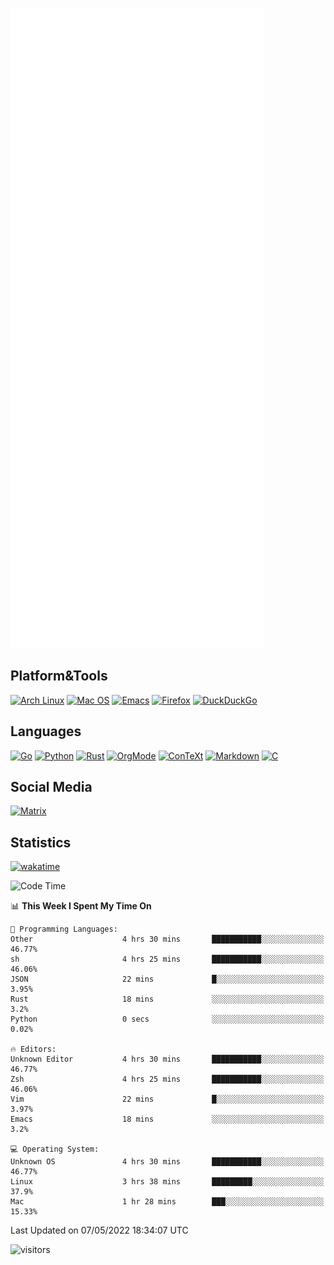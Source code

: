 ![Metrics](https://github.com/SteamedFish/SteamedFish/blob/master/github-metrics.svg)

## Platform&Tools

[![Arch Linux](https://img.shields.io/badge/ArchLinux-1793D1?logo=arch-linux&logoColor=fff&style=flat-square)](https://archlinux.org/)
[![Mac OS](https://img.shields.io/badge/MacOS-000000?style=flat-square&logo=macos&logoColor=F0F0F0)](https://www.apple.com/macos/)
[![Emacs](https://img.shields.io/badge/Emacs-%237F5AB6.svg?&style=flat-square&logo=gnu-emacs&logoColor=white)](https://www.gnu.org/software/emacs/)
[![Firefox](https://img.shields.io/badge/Firefox-FF7139?style=flat-square&logo=Firefox-Browser&logoColor=white)](https://firefox.com/)
[![DuckDuckGo](https://img.shields.io/badge/DuckDuckGo-DE5833?style=flat-square&logo=DuckDuckGo&logoColor=white)](https://duckduckgo.com/)

## Languages

[![Go](https://img.shields.io/badge/Golang-%2300ADD8.svg?style=flat-square&logo=go&logoColor=white)](https://golang.org/)
[![Python](https://img.shields.io/badge/Python-3670A0?style=flat-square&logo=python&logoColor=ffdd54)](https://www.python.org/)
[![Rust](https://img.shields.io/badge/Rust-%23000000.svg?style=flat-square&logo=rust&logoColor=white)](https://www.rust-lang.org/)
[![OrgMode](https://img.shields.io/badge/OrgMode-%23000000.svg?style=flat-square&logo=org&logoColor=white)](https://orgmode.org/)
[![ConTeXt](https://img.shields.io/badge/ConTeXt-%23008080.svg?style=flat-square&logo=latex&logoColor=white)](https://contextgarden.net/)
[![Markdown](https://img.shields.io/badge/MarkDown-%23000000.svg?style=flat-square&logo=markdown&logoColor=white)](https://daringfireball.net/projects/markdown/)
[![C](https://img.shields.io/badge/C-%2300599C.svg?style=flat-square&logo=c&logoColor=white)](https://www.iso.org/standard/74528.html)

## Social Media

[![Matrix](https://img.shields.io/badge/SteamedFish-2CA5E0?style=social&logo=matrix&logoColor=black)](https://matrix.to/#/@i:steamedfish.org)

## Statistics
[![wakatime](https://wakatime.com/badge/user/168280d6-fcf2-4b4f-ad3a-dc4612f35b38.svg)](https://wakatime.com/@168280d6-fcf2-4b4f-ad3a-dc4612f35b38)

<!--START_SECTION:waka-->
![Code Time](http://img.shields.io/badge/Code%20Time-1%2C795%20hrs%2010%20mins-blue)

📊 **This Week I Spent My Time On** 

```text
💬 Programming Languages: 
Other                    4 hrs 30 mins       ███████████░░░░░░░░░░░░░░   46.77% 
sh                       4 hrs 25 mins       ███████████░░░░░░░░░░░░░░   46.06% 
JSON                     22 mins             █░░░░░░░░░░░░░░░░░░░░░░░░   3.95% 
Rust                     18 mins             ░░░░░░░░░░░░░░░░░░░░░░░░░   3.2% 
Python                   0 secs              ░░░░░░░░░░░░░░░░░░░░░░░░░   0.02%

🔥 Editors: 
Unknown Editor           4 hrs 30 mins       ███████████░░░░░░░░░░░░░░   46.77% 
Zsh                      4 hrs 25 mins       ███████████░░░░░░░░░░░░░░   46.06% 
Vim                      22 mins             █░░░░░░░░░░░░░░░░░░░░░░░░   3.97% 
Emacs                    18 mins             ░░░░░░░░░░░░░░░░░░░░░░░░░   3.2%

💻 Operating System: 
Unknown OS               4 hrs 30 mins       ███████████░░░░░░░░░░░░░░   46.77% 
Linux                    3 hrs 38 mins       █████████░░░░░░░░░░░░░░░░   37.9% 
Mac                      1 hr 28 mins        ███░░░░░░░░░░░░░░░░░░░░░░   15.33%

```


 Last Updated on 07/05/2022 18:34:07 UTC
<!--END_SECTION:waka-->

![visitors](https://visitor-badge.laobi.icu/badge?page_id=SteamedFish.SteamedFish)

